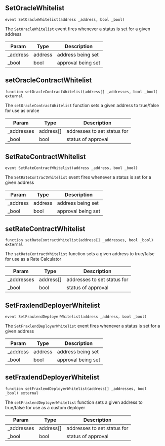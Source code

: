

## SetOracleWhitelist

```solidity
event SetOracleWhitelist(address _address, bool _bool)
```

The ```SetOracleWhitelist``` event fires whenever a status is set for a given address

| Param | Type | Description |
| ---- | ---- | ----------- |
| _address | address | address being set |
| _bool | bool | approval being set |

## setOracleContractWhitelist

```solidity
function setOracleContractWhitelist(address[] _addresses, bool _bool) external
```

The ```setOracleContractWhitelist``` function sets a given address to true/false for use as oralce

| Param | Type | Description |
| ---- | ---- | ----------- |
| _addresses | address[] | addresses to set status for |
| _bool | bool | status of approval |

## SetRateContractWhitelist

```solidity
event SetRateContractWhitelist(address _address, bool _bool)
```

The ```SetRateContractWhitelist``` event fires whenever a status is set for a given address

| Param | Type | Description |
| ---- | ---- | ----------- |
| _address | address | address being set |
| _bool | bool | approval being set |

## setRateContractWhitelist

```solidity
function setRateContractWhitelist(address[] _addresses, bool _bool) external
```

The ```setRateContractWhitelist``` function sets a given address to true/false for use as a Rate Calculator

| Param | Type | Description |
| ---- | ---- | ----------- |
| _addresses | address[] | addresses to set status for |
| _bool | bool | status of approval |

## SetFraxlendDeployerWhitelist

```solidity
event SetFraxlendDeployerWhitelist(address _address, bool _bool)
```

The ```SetFraxlendDeployerWhitelist``` event fires whenever a status is set for a given address

| Param | Type | Description |
| ---- | ---- | ----------- |
| _address | address | address being set |
| _bool | bool | approval being set |

## setFraxlendDeployerWhitelist

```solidity
function setFraxlendDeployerWhitelist(address[] _addresses, bool _bool) external
```

The ```setFraxlendDeployerWhitelist``` function sets a given address to true/false for use as a custom deployer

| Param | Type | Description |
| ---- | ---- | ----------- |
| _addresses | address[] | addresses to set status for |
| _bool | bool | status of approval |

